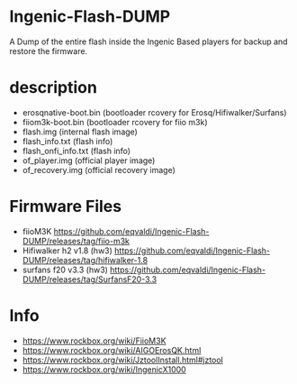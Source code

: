 # Ingenic-Flash-DUMP
A Dump of the entire flash inside the Ingenic Based players for backup and restore the firmware.

# description

* erosqnative-boot.bin (bootloader rcovery for Erosq/Hifiwalker/Surfans)
* fiiom3k-boot.bin (bootloader rcovery for fiio m3k)
* flash.img (internal flash image)
* flash_info.txt (flash info)
* flash_onfi_info.txt (flash info)
* of_player.img (official player image)
* of_recovery.img (official recovery image)

# Firmware Files

* fiioM3K https://github.com/eqvaldi/Ingenic-Flash-DUMP/releases/tag/fiio-m3k
* Hifiwalker h2 v1.8 (hw3) https://github.com/eqvaldi/Ingenic-Flash-DUMP/releases/tag/hifiwalker-1.8
* surfans f20 v3.3 (hw3) https://github.com/eqvaldi/Ingenic-Flash-DUMP/releases/tag/SurfansF20-3.3

# Info

* https://www.rockbox.org/wiki/FiioM3K
* https://www.rockbox.org/wiki/AIGOErosQK.html
* https://www.rockbox.org/wiki/JztoolInstall.html#jztool
* https://www.rockbox.org/wiki/IngenicX1000
